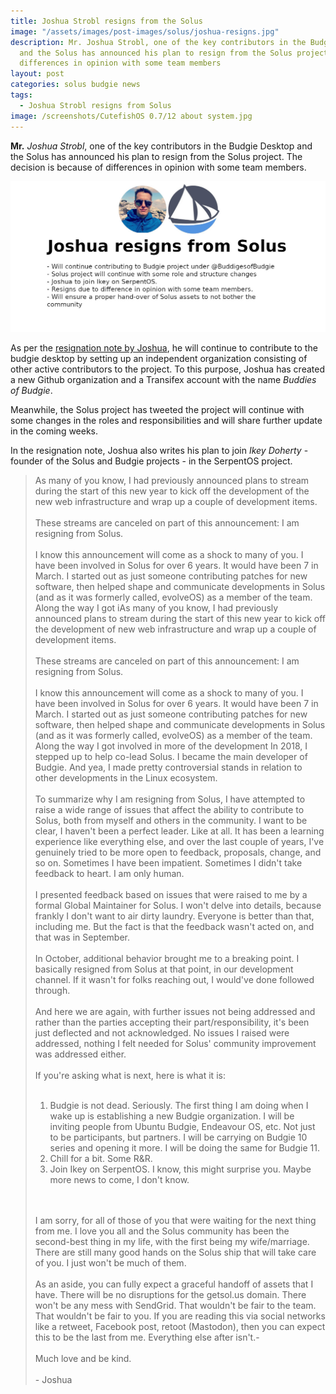 ```yaml
---
title: Joshua Strobl resigns from the Solus
image: "/assets/images/post-images/solus/joshua-resigns.jpg"
description: Mr. Joshua Strobl, one of the key contributors in the Budgie Desktop
  and the Solus has announced his plan to resign from the Solus project because of
  differences in opinion with some team members
layout: post
categories: solus budgie news
tags:
  - Joshua Strobl resigns from Solus
image: /screenshots/CutefishOS 0.7/12 about system.jpg
---
```


**Mr.** *Joshua Strobl*, one of the key contributors in the Budgie Desktop and the Solus has announced his plan to resign from the Solus project. The decision is because of differences in opinion with some team members.

![Joshua Strobl resigns from the Solus](/assets/images/post-images/solus/joshua-resigns.jpg)

As per the [resignation note by Joshua](https://pastebin.com/raw/npG7ETU6), he will continue to contribute to the budgie desktop by setting up an independent organization consisting of other active contributors to the project. To this purpose, Joshua has created a new Github organization and a Transifex account with the name *Buddies of Budgie*.

Meanwhile, the Solus project has tweeted the project will continue with some changes in the roles and responsibilities and will share further update in the coming weeks.

In the resignation note, Joshua also writes his plan to join *Ikey Doherty* - founder of the Solus and Budgie projects - in the SerpentOS project.

<blockquote> As many of you know, I had previously announced plans to stream during the start of this new year to kick off the development of the new web infrastructure and wrap up a couple of development items.
<br/><br/>These streams are canceled on part of this announcement: I am resigning from Solus.
<br/><br/>I know this announcement will come as a shock to many of you. I have been involved in Solus for over 6 years. It would have been 7 in March. I started out as just someone contributing patches for new software, then helped shape and communicate developments in Solus (and as it was formerly called, evolveOS) as a member of the team. Along the way I got iAs many of you know, I had previously announced plans to stream during the start of this new year to kick off the development of new web infrastructure and wrap up a couple of development items.
<br/><br/>These streams are canceled on part of this announcement: I am resigning from Solus.
<br/><br/>I know this announcement will come as a shock to many of you. I have been involved in Solus for over 6 years. It would have been 7 in March. I started out as just someone contributing patches for new software, then helped shape and communicate developments in Solus (and as it was formerly called, evolveOS) as a member of the team. Along the way I got involved in more of the development  In 2018, I stepped up to help co-lead Solus. I became the main developer of Budgie. And yea, I made pretty controversial stands in relation to other developments in the Linux ecosystem. 
<br/><br/>To summarize why I am resigning from Solus, I have attempted to raise a wide range of issues that affect the ability to contribute to Solus, both from myself and others in the community. I want to be clear, I haven't been a perfect leader. Like at all. It has been a learning experience like everything else, and over the last couple of years, I've genuinely tried to be more open to feedback, proposals, change, and so on. Sometimes I have been impatient. Sometimes I didn't take feedback to heart. I am only human.
<br/><br/>I presented feedback based on issues that were raised to me by a formal Global Maintainer for Solus. I won't delve into details, because frankly I don't want to air dirty laundry. Everyone is better than that, including me. But the fact is that the feedback wasn't acted on, and that was in September.
<br/><br/>In October, additional behavior brought me to a breaking point. I basically resigned from Solus at that point, in our development channel. If it wasn't for folks reaching out, I would've done followed through.
<br/><br/>And here we are again, with further issues not being addressed and rather than the parties accepting their part/responsibility, it's been just deflected and not acknowledged. No issues I raised were addressed, nothing I felt needed for Solus' community improvement was addressed either.
<br/><br/>If you're asking what is next, here is what it is:
<br/><br/> 

1. Budgie is not dead. Seriously. The first thing I am doing when I wake up is establishing a new Budgie organization. I will be inviting people from Ubuntu Budgie, Endeavour OS, etc. Not just to be participants, but partners. I will be carrying on Budgie 10 series and opening it more. I will be doing the same for Budgie 11.<br/>
2. Chill for a bit. Some R&R.<br/>
3. Join Ikey on SerpentOS. I know, this might surprise you. Maybe more news to come, I don't know.<br/>

<br/><br/> I am sorry, for all of those of you that were waiting for the next thing from me. I love you all and the Solus community has been the second-best thing in my life, with the first being my wife/marriage. There are still many good hands on the Solus ship that will take care of you. I just won't be much of them.
<br/><br/>As an aside, you can fully expect a graceful handoff of assets that I have. There will be no disruptions for the getsol.us domain. There won't be any mess with SendGrid. That wouldn't be fair to the team. That wouldn't be fair to you. If you are reading this via social networks like a retweet, Facebook post, retoot (Mastodon), then you can expect this to be the last from me. Everything else after isn't.-
<br/><br/>Much love and be kind.
<br/><br/>- Joshua
</blockquote>